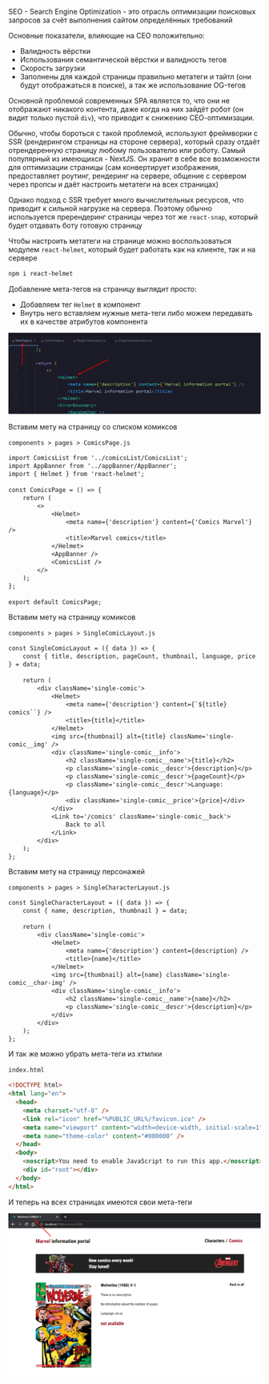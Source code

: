
SEO - Search Engine Optimization - это отрасль оптимизации поисковых запросов за счёт выполнения сайтом определённых требований  

Основные показатели, влияющие на СЕО положительно:
- Валидность вёрстки
- Использования семантической вёрстки и валидность тегов
- Скорость загрузки
- Заполнены для каждой страницы правильно метатеги и тайтл (они будут отображаться в поиске), а так же использование OG-тегов

Основной проблемой современных SPA является то, что они не отображают никакого контента, даже когда на них зайдёт робот (он видит только пустой `div`), что приводит к снижению СЕО-оптимизации.

Обычно, чтобы бороться с такой проблемой, используют фреймворки с SSR (рендерингом страницы на стороне сервера), который сразу отдаёт отрендеренную страницу любому пользователю или роботу. Самый популярный из имеющихся - NextJS. Он хранит в себе все возможности для оптимизации страницы (сам конвертирует изображения, предоставляет роутинг, рендеринг на сервере, общение с сервером через пропсы и даёт настроить метатеги на всех страницах)

Однако подход с SSR требует много вычислительных ресурсов, что приводит к сильной нагрузке на сервера. Поэтому обычно используется пререндеринг страницы через тот же `react-snap`, который будет отдавать боту готовую страницу  

Чтобы настроить метатеги на странице можно воспользоваться модулем `react-helmet`, который будет работать как на клиенте, так и на сервере

```bash
npm i react-helmet
```

Добавление мета-тегов на страницу выглядит просто: 
- Добавляем тег `Helmet` в компонент
- Внутрь него вставляем нужные мета-теги либо можем передавать их в качестве атрибутов компонента

![](_png/Pasted%20image%2020230317160806.png)

Вставим мету на страницу со списком комиксов

`components > pages > ComicsPage.js`
```JS
import ComicsList from '../comicsList/ComicsList';
import AppBanner from '../appBanner/AppBanner';
import { Helmet } from 'react-helmet';

const ComicsPage = () => {
	return (
		<>
			<Helmet>
				<meta name={'description'} content={'Comics Marvel'} />
				<title>Marvel comics</title>
			</Helmet>
			<AppBanner />
			<ComicsList />
		</>
	);
};

export default ComicsPage;
```

Вставим мету на страницу комиксов

`components > pages > SingleComicLayout.js`
```JS
const SingleComicLayout = ({ data }) => {
	const { title, description, pageCount, thumbnail, language, price } = data;

	return (
		<div className='single-comic'>
			<Helmet>
				<meta name={'description'} content={`${title} comics``} />
				<title>{title}</title>
			</Helmet>
			<img src={thumbnail} alt={title} className='single-comic__img' />
			<div className='single-comic__info'>
				<h2 className='single-comic__name'>{title}</h2>
				<p className='single-comic__descr'>{description}</p>
				<p className='single-comic__descr'>{pageCount}</p>
				<p className='single-comic__descr'>Language: {language}</p>
				<div className='single-comic__price'>{price}</div>
			</div>
			<Link to='/comics' className='single-comic__back'>
				Back to all
			</Link>
		</div>
	);
};
```

Вставим мету на страницу персонажей

`components > pages > SingleCharacterLayout.js`
```JS
const SingleCharacterLayout = ({ data }) => {
	const { name, description, thumbnail } = data;

	return (
		<div className='single-comic'>
			<Helmet>
				<meta name={'description'} content={description} />
				<title>{name}</title>
			</Helmet>
			<img src={thumbnail} alt={name} className='single-comic__char-img' />
			<div className='single-comic__info'>
				<h2 className='single-comic__name'>{name}</h2>
				<p className='single-comic__descr'>{description}</p>
			</div>
		</div>
	);
};
```

И так же можно убрать мета-теги из хтмлки

`index.html`
```HTML
<!DOCTYPE html>
<html lang="en">
  <head>
    <meta charset="utf-8" />
    <link rel="icon" href="%PUBLIC_URL%/favicon.ico" />
    <meta name="viewport" content="width=device-width, initial-scale=1" />
    <meta name="theme-color" content="#000000" />
  </head>
  <body>
    <noscript>You need to enable JavaScript to run this app.</noscript>
    <div id="root"></div>
  </body>
</html>
```

И теперь на всех страницах имеются свои мета-теги

![](_png/Pasted%20image%2020230317160404.png)
